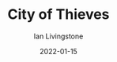 ---
title: City of Thieves
book: city-of-thieves
author: Ian Livingstone
kindle: false
spoilers: false
date: 2022-01-15
---